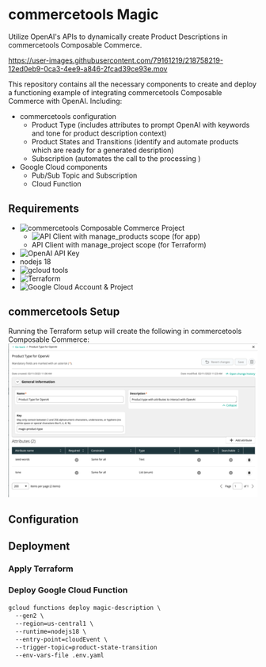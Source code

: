 # commercetools Magic
Utilize OpenAI's APIs to dynamically create Product Descriptions in commercetools Composable Commerce.

https://user-images.githubusercontent.com/79161219/218758219-12ed0eb9-0ca3-4ee9-a846-2fcad39ce93e.mov

This repository contains all the necessary components to create and deploy a functioning example of integrating commercetools Composable Commerce with OpenAI. Including:
- commercetools configuration
  - Product Type (includes attributes to prompt OpenAI with keywords and tone for product description context)
  - Product States and Transitions (identify and automate products which are ready for a generated desription)
  - Subscription (automates the call to the processing )
- Google Cloud components
  - Pub/Sub Topic and Subscription
  - Cloud Function

## Requirements
- ![commercetools Composable Commerce Project](https://docs.commercetools.com/getting-started/)
  - ![API Client](https://docs.commercetools.com/getting-started/create-api-client) with manage_products scope (for app)
  - API Client with manage_project scope (for Terraform)
- ![OpenAI API Key](https://help.openai.com/en/articles/4936850-where-do-i-find-my-secret-api-key)
- nodejs 18
- ![gcloud tools](https://cloud.google.com/sdk/docs/install)
- ![Terraform](https://developer.hashicorp.com/terraform/tutorials/aws-get-started/install-cli)
- ![Google Cloud Account & Project](https://console.cloud.google.com/)

## commercetools Setup
Running the Terraform setup will create the following in commercetools Composable Commerce:
  ![product-type](assets/OpenAI-Product-Type.png)

## Configuration

## Deployment

### Apply Terraform 

### Deploy Google Cloud Function
```
gcloud functions deploy magic-description \
  --gen2 \
  --region=us-central1 \
  --runtime=nodejs18 \
  --entry-point=cloudEvent \
  --trigger-topic=product-state-transition
  --env-vars-file .env.yaml
```